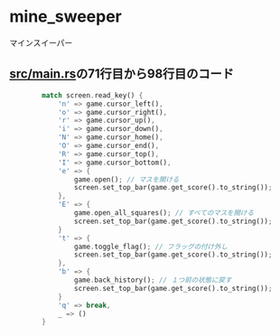 # mine_sweeper

マインスイーパー

## [src/main.rs](https://github.com/jibuntu/mine_sweeper/blob/559ddc6215a81a9cd69129f13d0b734acdeaf227/src/main.rs#L71-L98)の71行目から98行目のコード
```Rust
        match screen.read_key() {
            'n' => game.cursor_left(),
            'o' => game.cursor_right(),
            'r' => game.cursor_up(),
            'i' => game.cursor_down(),
            'N' => game.cursor_home(),
            'O' => game.cursor_end(),
            'R' => game.cursor_top(),
            'I' => game.cursor_bottom(),
            'e' => {
                game.open(); // マスを開ける
                screen.set_top_bar(game.get_score().to_string());
            },
            'E' => {
                game.open_all_squares(); // すべてのマスを開ける
                screen.set_top_bar(game.get_score().to_string());
            }
            't' => {
                game.toggle_flag(); // フラッグの付け外し
                screen.set_top_bar(game.get_score().to_string());
            },
            'b' => {
                game.back_history(); // １つ前の状態に戻す
                screen.set_top_bar(game.get_score().to_string());
            }
            'q' => break,
            _ => ()
        }
```
